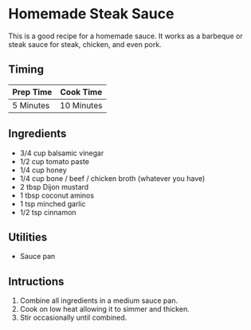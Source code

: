 # Homemade Steak Sauce

This is a good recipe for a homemade sauce. It works as a barbeque or steak
sauce for steak, chicken, and even pork.

## Timing

| Prep Time  | Cook Time  |
| ---------- | ---------- |
| 5 Minutes | 10 Minutes |

## Ingredients

- 3/4 cup balsamic vinegar
- 1/2 cup tomato paste
- 1/4 cup honey
- 1/4 cup bone / beef / chicken broth (whatever you have)
- 2 tbsp Dijon mustard
- 1 tbsp coconut aminos
- 1 tsp minched garlic
- 1/2 tsp cinnamon

## Utilities

- Sauce pan

## Intructions

1. Combine all ingredients in a medium sauce pan.
2. Cook on low heat allowing it to simmer and thicken.
3. Stir occasionally until combined.
